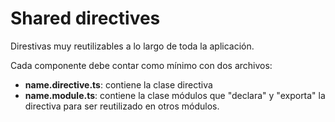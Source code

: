 # Shared directives

Direstivas muy reutilizables a lo largo de toda la aplicación.

Cada componente debe contar como mínimo con dos archivos:
- **name.directive.ts**: contiene la clase directiva
- **name.module.ts**: contiene la clase módulos que "declara" y "exporta" la directiva para ser reutilizado en otros módulos.